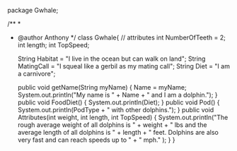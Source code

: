 package Gwhale;

/**
 *
 * @author Anthony
 */
class Gwhale{
    // attributes
    int NumberOfTeeth = 2;
    int length;
    int TopSpeed;
    
    
    String Habitat = "I live in the ocean but can walk on land";
    String MatingCall = "I squeal like a gerbil as my mating call";
    String Diet = "I am a carnivore";
    
    public void getName(String myName)
    {
        Name = myName;
        System.out.println("My name is " + Name + " and I am a dolphin.");
    }
    public void FoodDiet()
    {
        System.out.println(Diet);
    }
    public void Pod()
    {
        System.out.println(PodType + " with other dolphins.");
    }
    public void Attributes(int weight, int length, int TopSpeed)
    {
        System.out.println("The rough average weight of all dolphins is " + weight + " lbs and the average length of all dolphins is " + length + " feet. Dolphins are also very fast and can reach speeds up to " + " mph." );
    }
}
